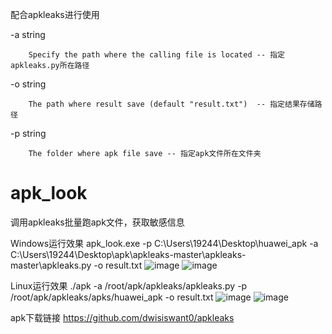 配合apkleaks进行使用

  -a string
  
    	Specify the path where the calling file is located -- 指定apkleaks.py所在路径
      
  -o string
  
    	The path where result save (default "result.txt")  -- 指定结果存储路径
      
  -p string
  
    	The folder where apk file save -- 指定apk文件所在文件夹
      

# apk_look
调用apkleaks批量跑apk文件，获取敏感信息

Windows运行效果
apk_look.exe -p C:\Users\19244\Desktop\huawei_apk -a C:\Users\19244\Desktop\apk\apkleaks-master\apkleaks-master\apkleaks.py -o result.txt
![image](https://user-images.githubusercontent.com/89896919/207629271-4eda4fe8-5e4b-40f1-bf76-1168682134ba.png)
![image](https://user-images.githubusercontent.com/89896919/207629370-b3e81299-67c8-4121-be1b-0590ff85d0b2.png)

Linux运行效果
 ./apk -a /root/apk/apkleaks/apkleaks.py -p /root/apk/apkleaks/apks/huawei_apk -o result.txt
 ![image](https://user-images.githubusercontent.com/89896919/207629627-9ae07c5a-3c41-46fd-a902-a56512988d07.png)
![image](https://user-images.githubusercontent.com/89896919/207629629-fe3ddf6c-79e6-4f42-bf27-1556dda08da5.png)

apk下载链接
https://github.com/dwisiswant0/apkleaks
